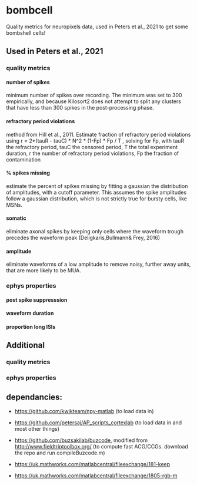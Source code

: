 # bombcell

Quality metrics for neuropixels data, used in Peters et al., 2021 to get some bombshell cells! 

## Used in Peters et al., 2021

### quality metrics 

#### number of spikes 

minimum number of spikes over recording. The minimum was set to 300 empirically, and because Kilosort2 does not attempt to split any clusters that have less than 300 spikes in the post-processing phase. 

#### refractory period violations

method from Hill et al., 2011. Estimate fraction of refractory period violations using  r = 2*(tauR - tauC) * N^2 * (1-Fp) * Fp / T , solving for Fp, with tauR the refractory period, tauC the censored period, T the total experiment duration, r the number of refractory period violations, Fp the fraction of contamination

#### % spikes missing 

estimate the percent of spikes missing by fitting a gaussian the distribution of amplitudes, with a cutoff parameter. This assumes the spike amplitudes follow a gaussian distribution, which is not strictly true for bursty cells, like MSNs.

#### somatic

eliminate axonal spikes by keeping only cells where the waveform trough precedes the waveform peak (Deligkaris,Bullmann& Frey, 2016)

#### amplitude 

eliminate waveforms of a low amplitude to remove noisy, further away units, that are more likely to be MUA. 


### ephys properties 

#### post spike suppresssion 

#### waveform duration

#### proportion long ISIs 


## Additional

### quality metrics 

### ephys properties 


## dependancies:

- https://github.com/kwikteam/npy-matlab (to load data in)

- https://github.com/petersaj/AP_scripts_cortexlab (to load data in and most other things)

- https://github.com/buzsakilab/buzcode, modified from http://www.fieldtriptoolbox.org/ (to compute fast ACG/CCGs. download the repo and run compileBuzcode.m)

- https://uk.mathworks.com/matlabcentral/fileexchange/181-keep 

- https://uk.mathworks.com/matlabcentral/fileexchange/1805-rgb-m
